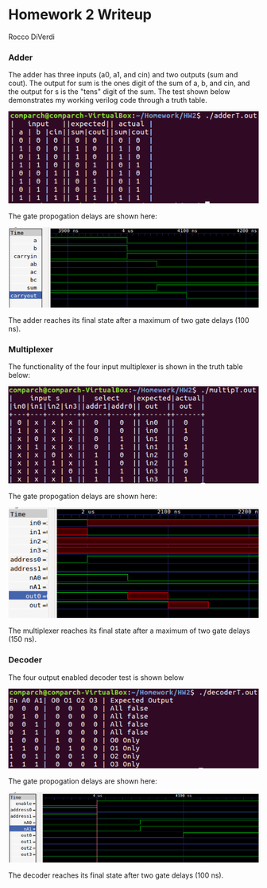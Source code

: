 # Homework 2 Writeup
Rocco DiVerdi

### Adder

The adder has three inputs (a0, a1, and cin) and two outputs (sum and cout). The output for sum is the ones digit of the sum of a, b, and cin, and the output for s is the "tens" digit of the sum. The test shown below demonstrates my working verilog code through a truth table.

![adder truth table](adderTest.png)

The gate propogation delays are shown here:

![adder wave propogation](adderWave.png)

The adder reaches its final state after a maximum of two gate delays (100 ns).

### Multiplexer

The functionality of the four input multiplexer is shown in the truth table below:
 
![multiplexer truth table](multiplexerTest.png)

The gate propogation delays are shown here:

![multiplexer wave propogation](multiplexerWave.png)

The multiplexer reaches its final state after a maximum of two gate delays (150 ns).

### Decoder

The four output enabled decoder test is shown below

![decoder truth table](decoderTest.png)

The gate propogation delays are shown here:

![decoder wave propogation](decoderWave.png)

The decoder reaches its final state after two gate delays (100 ns).
